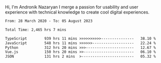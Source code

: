 Hi, I'm Andronik Nazaryan
I merge a passion for usability and user experience with technical knowledge to create cool digital experiences.


<!--START_SECTION:waka-->

```txt
From: 28 March 2020 - To: 05 August 2023

Total Time: 2,465 hrs 7 mins

TypeScript        939 hrs 11 mins >>>>>>>>>>---------------   38.10 %
JavaScript        548 hrs 11 mins >>>>>>-------------------   22.24 %
Python            312 hrs 20 mins >>>----------------------   12.67 %
Vue.js            150 hrs 20 mins >>-----------------------   06.10 %
JSON              131 hrs 2 mins  >------------------------   05.32 %
```

<!--END_SECTION:waka-->

